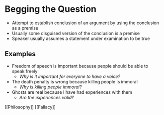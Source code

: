 # Begging the Question

- Attempt to establish conclusion of an argument by using the conclusion as a premise
- Usually some disguised version of the conclusion is a premise
- Speaker usually assumes a statement under examination to be true

## Examples

- Freedom of speech is important because people should be able to speak freely
  - _Why is it important for everyone to have a voice?_
- The death penalty is wrong because killing people is immoral
  - _Why is killing people immoral?_
- Ghosts are real because I have had experiences with them
  - _Are the experiences valid?_

[[Philosophy]] [[Fallacy]]

